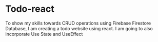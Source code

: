 # Todo-react

To show my skills towards CRUD operations using Firebase Firestore Database, I am creating a todo website using react. I am going to also incorporate Use State and UseEffect
